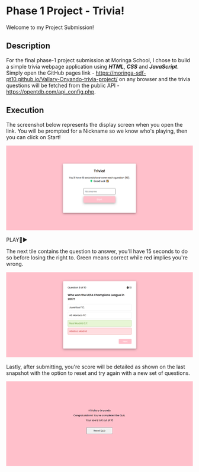 # Phase 1 Project - Trivia!
Welcome to my Project Submission!

## Description
For the final phase-1 project submission at Moringa School, I chose to build a simple trivia webpage application using ***HTML***, ***CSS*** and ***JavaScript***.  Simply open the GitHub pages link - https://moringa-sdf-pt10.github.io/Vallary-Onyando-trivia-project/ on any browser and the trivia questions will be fetched from the public API - https://opentdb.com/api_config.php. 

## Execution
The screenshot below represents the display screen when you open the link. You will be prompted for a Nickname so we know who's playing, then you can click on Start!

![Welcome Screen](assets/image.png)

PLAY🦦▶️

The next tile contains the question to answer, you'll have 15 seconds to do so before losing the right to. Green means correct while red implies you're wrong.

![Sample Response](assets/image-1.png)

Lastly, after submitting, you're score will be detailed as shown on the last snapshot with the option to reset and try again with a new set of questions. 

![Result](assets/image-2.png)